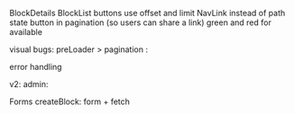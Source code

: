 BlockDetails
BlockList buttons
use offset and limit NavLink instead of path state button in pagination (so users can share a link)
green and red for available

visual bugs:
preLoader > pagination
:

error handling

v2:
admin:

Forms
createBlock: form + fetch